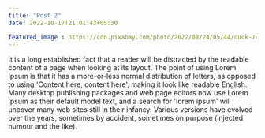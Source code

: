 ```yaml
---
title: "Post 2"
date: 2022-10-17T21:01:43+05:30

featured_image : https://cdn.pixabay.com/photo/2022/08/24/05/44/duck-7406987_960_720.jpg
---
```

It is a long established fact that a reader will be distracted by the readable content of a page when looking at its layout. The point of using Lorem Ipsum is that it has a more-or-less normal distribution of letters, as opposed to using 'Content here, content here', making it look like readable English. Many desktop publishing packages and web page editors now use Lorem Ipsum as their default model text, and a search for 'lorem ipsum' will uncover many web sites still in their infancy. Various versions have evolved over the years, sometimes by accident, sometimes on purpose (injected humour and the like).
